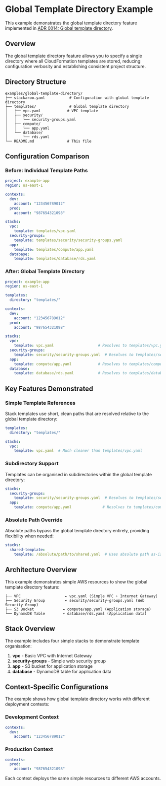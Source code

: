 # Global Template Directory Example

This example demonstrates the global template directory feature implemented in [ADR 0014: Global template directory](../../docs/architecture/decisions/0014-global-template-directory.md).

## Overview

The global template directory feature allows you to specify a single directory where all CloudFormation templates are stored, reducing configuration verbosity and establishing consistent project structure.

## Directory Structure

```
examples/global-template-directory/
├── stackaroo.yaml           # Configuration with global template directory
├── templates/               # Global template directory
│   ├── vpc.yaml            # VPC template
│   ├── security/
│   │   └── security-groups.yaml
│   ├── compute/
│   │   └── app.yaml
│   └── database/
│       └── rds.yaml
└── README.md               # This file
```

## Configuration Comparison

### Before: Individual Template Paths
```yaml
project: example-app
region: us-east-1

contexts:
  dev:
    account: "123456789012"
  prod:
    account: "987654321098"

stacks:
  vpc:
    template: templates/vpc.yaml
  security-groups:
    template: templates/security/security-groups.yaml
  app:
    template: templates/compute/app.yaml
  database:
    template: templates/database/rds.yaml
```

### After: Global Template Directory
```yaml
project: example-app
region: us-east-1

templates:
  directory: "templates/"

contexts:
  dev:
    account: "123456789012"
  prod:
    account: "987654321098"

stacks:
  vpc:
    template: vpc.yaml                    # Resolves to templates/vpc.yaml
  security-groups:
    template: security/security-groups.yaml  # Resolves to templates/security/security-groups.yaml
  app:
    template: compute/app.yaml            # Resolves to templates/compute/app.yaml
  database:
    template: database/rds.yaml           # Resolves to templates/database/rds.yaml
```

## Key Features Demonstrated

### Simple Template References
Stack templates use short, clean paths that are resolved relative to the global template directory:

```yaml
templates:
  directory: "templates/"

stacks:
  vpc:
    template: vpc.yaml  # Much cleaner than templates/vpc.yaml
```

### Subdirectory Support
Templates can be organised in subdirectories within the global template directory:

```yaml
stacks:
  security-groups:
    template: security/security-groups.yaml  # Resolves to templates/security/security-groups.yaml
  app:
    template: compute/app.yaml              # Resolves to templates/compute/app.yaml
```

### Absolute Path Override
Absolute paths bypass the global template directory entirely, providing flexibility when needed:

```yaml
stacks:
  shared-template:
    template: /absolute/path/to/shared.yaml  # Uses absolute path as-is
```

## Architecture Overview

This example demonstrates simple AWS resources to show the global template directory feature:

```
├── VPC                    ← vpc.yaml (Simple VPC + Internet Gateway)
├── Security Group         ← security/security-groups.yaml (Web Security Group)
├── S3 Bucket             ← compute/app.yaml (Application storage)
└── DynamoDB Table        ← database/rds.yaml (Application data)
```

## Stack Overview

The example includes four simple stacks to demonstrate template organisation:

1. **vpc** - Basic VPC with Internet Gateway
2. **security-groups** - Simple web security group
3. **app** - S3 bucket for application storage
4. **database** - DynamoDB table for application data

## Context-Specific Configurations

The example shows how global template directory works with different deployment contexts:

### Development Context
```yaml
contexts:
  dev:
    account: "123456789012"
```

### Production Context
```yaml
contexts:
  prod:
    account: "987654321098"
```

Each context deploys the same simple resources to different AWS accounts.
